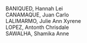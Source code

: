 BANIQUED, Hannah Lei  
CANAMAQUE, Juan Carlo  
LALIMARMO, Julie Ann Xyrene  
LOPEZ, Antonth Chrisdale  
SAWALHA, Shamika Anne
